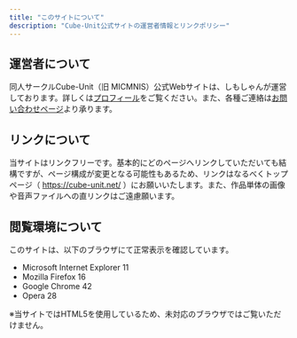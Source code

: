 ```yaml
---
title: "このサイトについて"
description: "Cube-Unit公式サイトの運営者情報とリンクポリシー"
---
```


## 運営者について

同人サークルCube-Unit（旧 MICMNIS）公式Webサイトは、しもしゃんが運営しております。詳しくは[プロフィール](/profile/)をご覧ください。また、各種ご連絡は[お問い合わせページ](/contact/)より承ります。

## リンクについて

当サイトはリンクフリーです。基本的にどのページへリンクしていただいても結構ですが、ページ構成が変更となる可能性もあるため、リンクはなるべくトップページ（ <https://cube-unit.net/> ）にお願いいたします。また、作品単体の画像や音声ファイルへの直リンクはご遠慮願います。

## 閲覧環境について

このサイトは、以下のブラウザにて正常表示を確認しています。

- Microsoft Internet Explorer 11
- Mozilla Firefox 16
- Google Chrome 42
- Opera 28

※当サイトではHTML5を使用しているため、未対応のブラウザではご覧いただけません。
